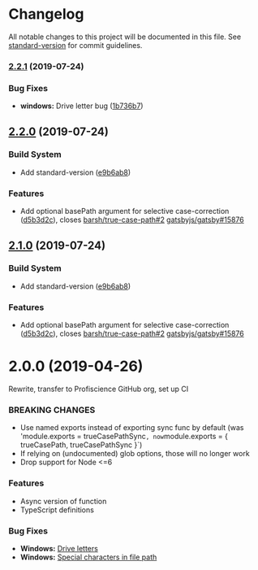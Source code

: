 # Changelog

All notable changes to this project will be documented in this file. See [standard-version](https://github.com/conventional-changelog/standard-version) for commit guidelines.

### [2.2.1](https://github.com/Profiscience/true-case-path/compare/v2.2.0...v2.2.1) (2019-07-24)

### Bug Fixes

- **windows:** Drive letter bug ([1b736b7](https://github.com/Profiscience/true-case-path/commit/1b736b7))

## [2.2.0](https://github.com/Profiscience/true-case-path/compare/v2.0.0...v2.2.0) (2019-07-24)

### Build System

- Add standard-version ([e9b6ab8](https://github.com/Profiscience/true-case-path/commit/e9b6ab8))

### Features

- Add optional basePath argument for selective case-correction ([d5b3d2c](https://github.com/Profiscience/true-case-path/commit/d5b3d2c)), closes [barsh/true-case-path#2](https://github.com/Profiscience/true-case-path/issues/2) [gatsbyjs/gatsby#15876](https://github.com/Profiscience/true-case-path/issues/15876)

## [2.1.0](https://github.com/Profiscience/true-case-path/compare/v2.0.0...v2.1.0) (2019-07-24)

### Build System

- Add standard-version ([e9b6ab8](https://github.com/Profiscience/true-case-path/commit/e9b6ab8))

### Features

- Add optional basePath argument for selective case-correction ([d5b3d2c](https://github.com/Profiscience/true-case-path/commit/d5b3d2c)), closes [barsh/true-case-path#2](https://github.com/Profiscience/true-case-path/issues/2) [gatsbyjs/gatsby#15876](https://github.com/Profiscience/true-case-path/issues/15876)

# 2.0.0 (2019-04-26)

Rewrite, transfer to Profiscience GitHub org, set up CI

### BREAKING CHANGES

- Use named exports instead of exporting sync func by default (was 'module.exports = trueCasePathSync`, now`module.exports = { trueCasePath, trueCasePathSync }`)
- If relying on (undocumented) glob options, those will no longer work
- Drop support for Node <=6

### Features

- Async version of function
- TypeScript definitions

### Bug Fixes

- **Windows:** [Drive letters](https://github.com/barsh/true-case-path/issues/3)
- **Windows:** [Special characters in file path](https://github.com/barsh/true-case-path/issues/5)
